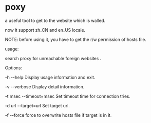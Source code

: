 # poxy
a useful tool to get to the website which is walled.

now it support zh_CN and en_US locale.

NOTE: before using it, you have to get the r/w permission of hosts file.

usage:

search proxy for unreachable foreign websites .

Options:

-h --help               Display usage information and exit.

-v --verbose            Display detail information.

-t msec --timeout=msec  Set timeout time for connection tries.

-d url --target=url     Set target url.

-f --force              force to overwrite hosts file if target is in it.

